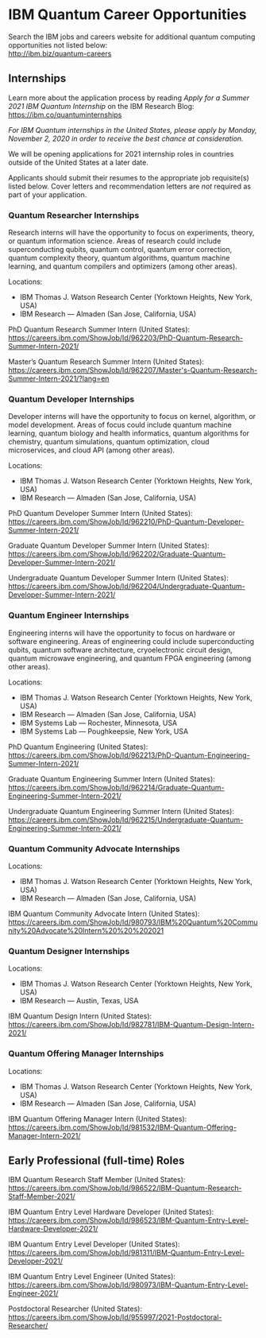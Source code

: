 # IBM Quantum Career Opportunities

Search the IBM jobs and careers website for additional quantum computing opportunities not listed below:  
http://ibm.biz/quantum-careers

## Internships

Learn more about the application process by reading *Apply for a Summer 2021 IBM Quantum Internship* on the IBM Research Blog:  
https://ibm.co/quantuminternships

_For IBM Quantum internships in the United States, please apply by Monday, November 2, 2020 in order to receive the best chance at consideration._

We will be opening applications for 2021 internship roles in countries outside of the United States at a later date.

Applicants should submit their resumes to the appropriate job requisite(s) listed below. Cover letters and recommendation letters are _not_ required as part of your application.

### Quantum Researcher Internships

Research interns will have the opportunity to focus on experiments, theory, or quantum information science. Areas of research could include superconducting qubits, quantum control, quantum error correction, quantum complexity theory, quantum algorithms, quantum machine learning, and quantum compilers and optimizers (among other areas).

Locations:

- IBM Thomas J. Watson Research Center (Yorktown Heights, New York, USA)
- IBM Research — Almaden (San Jose, California, USA)

PhD Quantum Research Summer Intern (United States):  
https://careers.ibm.com/ShowJob/Id/962203/PhD-Quantum-Research-Summer-Intern-2021/

Master’s Quantum Research Summer Intern (United States):  
https://careers.ibm.com/ShowJob/Id/962207/Master's-Quantum-Research-Summer-Intern-2021/?lang=en

### Quantum Developer Internships

Developer interns will have the opportunity to focus on kernel, algorithm, or model development. Areas of focus could include quantum machine learning, quantum biology and health informatics, quantum algorithms for chemistry, quantum simulations, quantum optimization, cloud microservices, and cloud API (among other areas).

Locations:

- IBM Thomas J. Watson Research Center (Yorktown Heights, New York, USA)
- IBM Research — Almaden (San Jose, California, USA)

PhD Quantum Developer Summer Intern (United States):  
https://careers.ibm.com/ShowJob/Id/962210/PhD-Quantum-Developer-Summer-Intern-2021/

Graduate Quantum Developer Summer Intern (United States):  
https://careers.ibm.com/ShowJob/Id/962202/Graduate-Quantum-Developer-Summer-Intern-2021/

Undergraduate Quantum Developer Summer Intern (United States):  
https://careers.ibm.com/ShowJob/Id/962204/Undergraduate-Quantum-Developer-Summer-Intern-2021/

### Quantum Engineer Internships

Engineering interns will have the opportunity to focus on hardware or software engineering. Areas of engineering could include superconducting qubits, quantum software architecture, cryoelectronic circuit design, quantum microwave engineering, and quantum FPGA engineering (among other areas).

Locations:

- IBM Thomas J. Watson Research Center (Yorktown Heights, New York, USA)
- IBM Research — Almaden (San Jose, California, USA)
- IBM Systems Lab — Rochester, Minnesota, USA
- IBM Systems Lab — Poughkeepsie, New York, USA

PhD Quantum Engineering (United States):  
https://careers.ibm.com/ShowJob/Id/962213/PhD-Quantum-Engineering-Summer-Intern-2021/

Graduate Quantum Engineering Summer Intern (United States):  
https://careers.ibm.com/ShowJob/Id/962214/Graduate-Quantum-Engineering-Summer-Intern-2021/

Undergraduate Quantum Engineering Summer Intern (United States):  
https://careers.ibm.com/ShowJob/Id/962215/Undergraduate-Quantum-Engineering-Summer-Intern-2021/

### Quantum Community Advocate Internships

Locations:

- IBM Thomas J. Watson Research Center (Yorktown Heights, New York, USA)
- IBM Research — Almaden (San Jose, California, USA)

IBM Quantum Community Advocate Intern (United States):  
https://careers.ibm.com/ShowJob/Id/980793/IBM%20Quantum%20Community%20Advocate%20Intern%20%20%202021

### Quantum Designer Internships

Locations:

- IBM Thomas J. Watson Research Center (Yorktown Heights, New York, USA)
- IBM Research — Austin, Texas, USA

IBM Quantum Design Intern (United States):  
https://careers.ibm.com/ShowJob/Id/982781/IBM-Quantum-Design-Intern-2021/

### Quantum Offering Manager Internships

Locations:

- IBM Thomas J. Watson Research Center (Yorktown Heights, New York, USA)
- IBM Research — Almaden (San Jose, California, USA)

IBM Quantum Offering Manager Intern (United States):  
https://careers.ibm.com/ShowJob/Id/981532/IBM-Quantum-Offering-Manager-Intern-2021/

## Early Professional (full-time) Roles

IBM Quantum Research Staff Member (United States):  
https://careers.ibm.com/ShowJob/Id/986522/IBM-Quantum-Research-Staff-Member-2021/

IBM Quantum Entry Level Hardware Developer (United States):  
https://careers.ibm.com/ShowJob/Id/986523/IBM-Quantum-Entry-Level-Hardware-Developer-2021/

IBM Quantum Entry Level Developer (United States):  
https://careers.ibm.com/ShowJob/Id/981311/IBM-Quantum-Entry-Level-Developer-2021/

IBM Quantum Entry Level Engineer (United States):  
https://careers.ibm.com/ShowJob/Id/980973/IBM-Quantum-Entry-Level-Engineer-2021/

Postdoctoral Researcher (United States):  
https://careers.ibm.com/ShowJob/Id/955997/2021-Postdoctoral-Researcher/
